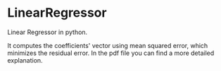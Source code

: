 # LinearRegressor
Linear Regressor in python.

It computes the coefficients' vector using mean squared error, which minimizes the residual error.
In the pdf file you can find a more detailed explanation.
